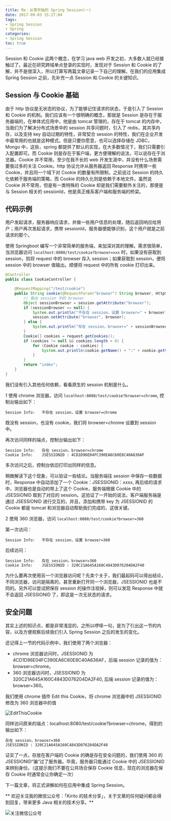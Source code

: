 ```yaml
---
title: Re：从零开始的 Spring Session(一)
date: 2017-09-03 15:27:04
tags: 
- Spring Session
- Spring
categories:
- Spring Session
toc: true
---
```


Session 和 Cookie 这两个概念，在学习 java web 开发之初，大多数人就已经接触过了。最近在研究跨域单点登录的实现时，发现对于 Session 和 Cookie 的了解，并不是很深入，所以打算写两篇文章记录一下自己的理解。在我们的应用集成 Spring Session 之前，先补充一点 Session 和 Cookie 的关键知识。

## Session 与 Cookie 基础

由于 http 协议是无状态的协议，为了能够记住请求的状态，于是引入了 Session 和 Cookie 的机制。我们应该有一个很明确的概念，那就是 Session 是存在于服务器端的，在单体式应用中，他是由 tomcat 管理的，存在于 tomcat 的内存中，当我们为了解决分布式场景中的 session 共享问题时，引入了 redis，其共享内存，以及支持 key 自动过期的特性，非常契合 session 的特性，我们在企业开发中最常用的也就是这种模式。但是只要你愿意，也可以选择存储在 JDBC，Mongo 中，这些，spring 都提供了默认的实现，在大多数情况下，我们只需要引入配置即可。而 Cookie 则是存在于客户端，更方便理解的说法，可以说存在于浏览器。Cookie 并不常用，至少在我不长的 web 开发生涯中，并没有什么场景需要我过多的关注 Cookie。http 协议允许从服务器返回 Response 时携带一些 Cookie，并且同一个域下对 Cookie 的数量有所限制，之前说过 Session 的持久化依赖于服务端的策略，而 Cookie 的持久化则是依赖于本地文件。虽然说 Cookie 并不常用，但是有一类特殊的 Cookie 却是我们需要额外关注的，那便是与 Session 相关的 sessionId，他是真正维系客户端和服务端的桥梁。

<!-- more -->

## 代码示例

用户发起请求，服务器响应请求，并做一些用户信息的处理，随后返回响应给用户；用户再次发起请求，携带 sessionId，服务器便能够识别，这个用户就是之前请求的那个。

使用 Springboot 编写一个非常简单的服务端，来加深对其的理解。需求很简单，当浏览器访问 `localhost:8080/test/cookie?browser=xxx` 时，如果没有获取到 session，则将 request 中的 browser 存入 session；如果获取到 session，便将 session 中的 browser 值输出。顺便将 request 中的所有 cookie 打印出来。

```java
@Controller
public class CookieController {

    @RequestMapping("/test/cookie")
    public String cookie(@RequestParam("browser") String browser, HttpServletRequest request, HttpSession session) {
        // 取出 session 中的 browser
        Object sessionBrowser = session.getAttribute("browser");
        if (sessionBrowser == null) {
            System.out.println("不存在 session，设置 browser=" + browser);
            session.setAttribute("browser", browser);
        } else {
            System.out.println("存在 session，browser=" + sessionBrowser.toString());
        }
        Cookie[] cookies = request.getCookies();
        if (cookies != null && cookies.length > 0) {
            for (Cookie cookie : cookies) {
                System.out.println(cookie.getName() + ":" + cookie.getValue());
            }
        }
        return "index";
    }
}
```

我们没有引入其他任何依赖，看看原生的 session 机制是什么。

1 使用 chrome 浏览器，访问 `localhost:8080/test/cookie?browser=chrome`, 控制台输出如下：

```
Session Info:	不存在 session，设置 browser=chrome
```

既没有 session，也没有 cookie，我们将 browser=chrome 设置到 session 中。

再次访问同样的端点，控制台输出如下：

```
Session Info:	存在 session，browser=chrome
Cookie Info:	JSESSIONID : 4CD1D96E04FC390EA6C60E8C40A636AF
```

多次访问之后，控制台依旧打印出同样的信息。

稍微解读下这个现象，可以验证一些结论。当服务端往 session 中保存一些数据时，Response 中自动添加了一个 Cookie：JSESSIONID：xxxx, 再后续的请求中，浏览器也是自动的带上了这个 Cookie，服务端根据 Cookie 中的 JSESSIONID 取到了对应的 session。这验证了一开始的说法，客户端服务端是通过 JSESSIONID 进行交互的，并且，添加和携带 key 为 JSESSIONID 的 Cookie 都是 tomcat 和浏览器自动帮助我们完成的，这很关键。

2 使用 360 浏览器，访问 `localhost:8080/test/cookie?browser=360`

第一次访问：

```
Session Info:	不存在 session，设置 browser=360
```

后续访问：

```
Session Info:	存在 session，browser=360
Cookie Info:	JSESSIONID : 320C21A645A160C4843D076204DA2F40
```

为什么要再次使用另一个浏览器访问呢？先卖个关子，我们最起码可以得出结论，不同浏览器，访问是隔离的，甚至重新打开同一个浏览器，JSESSIONID 也是不同的。另外可以尝试把保存 session 的操作注视掉，则可以发现 Response 中就不会返回 JSESSIONID 了，即这是一次无状态的请求。

## 安全问题

其实上述的知识点，都是非常浅显的，之所以啰嗦一句，是为了引出这一节的内容，以及方便观察后续我们引入 Spring Session 之后的发生的变化。

还记得上一节的代码示例中，我们使用了两个浏览器：

- chrome 浏览器访问时，JSESSIONID 为 4CD1D96E04FC390EA6C60E8C40A636AF，后端 session 记录的值为：browser=chrome。
- 360 浏览器访问时，JSESSIONID 为 320C21A645A160C4843D076204DA2F40, 后端 session 记录的值为：browser=360。

我们使用 chrome 插件 Edit this Cookie，将 chrome 浏览器中的 JSESSIONID 修改为 360 浏览器中的值

![EditThisCookie](https://kirito.iocoder.cn/image/EditThisCookie.png)

同样访问原来的端点：localhost:8080/test/cookie?browser=chrome，得到的输出如下：

```
存在 session，browser=360
JSESSIONID : 320C21A645A160C4843D076204DA2F40
```

证实了一点，存放在客户端的 Cookie 的确是存在安全问题的，我们使用 360 的 JSESSIONID“骗”过了服务器。毕竟，服务器只能通过 Cookie 中的 JSESSIONID 来辨别身份。（这提示我们不要在公共场合保存 Cookie 信息，现在的浏览器在保存 Cookie 时通常会让你确定一次）

下一篇文章，将正式讲解如何在应用中集成 Spring Session。

** 欢迎关注我的微信公众号：「Kirito 的技术分享」，关于文章的任何疑问都会得到回复，带来更多 Java 相关的技术分享。**

![关注微信公众号](https://kirito.iocoder.cn/qrcode_for_gh_c06057be7960_258%20%281%29.jpg)
